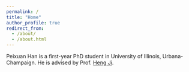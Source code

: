 ```yaml
---
permalink: /
title: "Home"
author_profile: true
redirect_from: 
  - /about/
  - /about.html
---
```


Peixuan Han is a first-year PhD student in University of Illinois, Urbana-Champaign. He is advised by Prof. [Heng Ji](https://blender.cs.illinois.edu/hengji.html).
